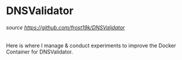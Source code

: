 # DNSValidator
###### source https://github.com/frost19k/DNSValidator

Here is where I manage & conduct experiments to improve the Docker Container for DNSValidator.
